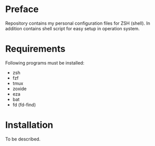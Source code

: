 # Preface

Repository contains my personal configuration files for ZSH (shell).
In addition contains shell script for easy setup in operation system.

# Requirements

Following programs must be installed:

- zsh
- fzf
- tmux
- zoxide
- eza
- bat
- fd (fd-find)

# Installation

To be described.
